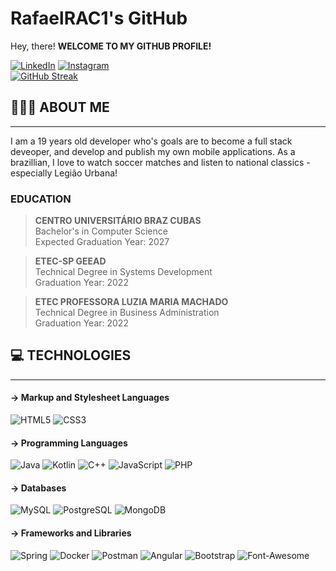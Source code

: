 # RafaelRAC1's GitHub
Hey, there!  **WELCOME TO MY GITHUB PROFILE!**  

[![LinkedIn](https://img.shields.io/badge/LinkedIn-000?style=for-the-badge&logo=linkedin&logoColor=0E76A8)](https://www.linkedin.com/in/rafael-corr%C3%AAa-a48a56185/) [![Instagram](https://img.shields.io/badge/Instagram-000?style=for-the-badge&logo=instagram)](https://instagram.com/rafael_correa04?igshid=ZDdkNTZiNTM=)  
[![GitHub Streak](https://streak-stats.demolab.com/?user=RafaelRac1&theme=bear&background=000&border=30A3DC&dates=FFF)](https://git.io/streak-stats)





## 🙋🏻‍♂️ ABOUT ME
---
I am a 19 years old developer who's goals are to become a full stack deveoper, and develop and publish my own mobile applications. As a brazillian, I love to watch soccer matches and listen to national classics - especially Legião Urbana!  
### EDUCATION 

>**CENTRO UNIVERSITÁRIO BRAZ CUBAS**  
Bachelor's in Computer Science  
Expected Graduation Year: 2027  

> **ETEC-SP GEEAD**  
Technical Degree in Systems Development  
Graduation Year: 2022  

>**ETEC PROFESSORA LUZIA MARIA MACHADO**  
Technical Degree in Business Administration  
Graduation Year: 2022  

## 💻 TECHNOLOGIES
---
#### → Markup and Stylesheet Languages  
![HTML5](https://img.shields.io/badge/HTML5-000?style=for-the-badge&logo=html5) ![CSS3](https://img.shields.io/badge/CSS3-000?style=for-the-badge&logo=css3&logoColor=264CE4)

#### → Programming Languages  
![Java](https://img.shields.io/badge/Java-000?style=for-the-badge&logo=java) ![Kotlin](https://img.shields.io/badge/Kotlin-0095D5?&style=for-the-badge&logo=kotlin&logoColor=white) ![C++](https://img.shields.io/badge/C%2B%2B-00599C?style=for-the-badge&logo=c%2B%2B&logoColor=white) ![JavaScript](	https://img.shields.io/badge/JavaScript-323330?style=for-the-badge&logo=javascript&logoColor=F7DF1E) ![PHP](https://img.shields.io/badge/PHP-777BB4?style=for-the-badge&logo=php&logoColor=white)

#### →  Databases
![MySQL](https://img.shields.io/badge/MySQL-005C84?style=for-the-badge&logo=mysql&logoColor=white) ![PostgreSQL](https://img.shields.io/badge/PostgreSQL-316192?style=for-the-badge&logo=postgresql&logoColor=white) ![MongoDB](https://img.shields.io/badge/MongoDB-4EA94B?style=for-the-badge&logo=mongodb&logoColor=white)

#### →  Frameworks and Libraries
![Spring](https://img.shields.io/badge/Spring-6DB33F?style=for-the-badge&logo=spring&logoColor=white) ![Docker](https://img.shields.io/badge/Docker-2CA5E0?style=for-the-badge&logo=docker&logoColor=white) ![Postman](https://img.shields.io/badge/Postman-FF6C37?style=for-the-badge&logo=Postman&logoColor=white) ![Angular](https://img.shields.io/badge/Angular-DD0031?style=for-the-badge&logo=angular&logoColor=white) ![Bootstrap](https://img.shields.io/badge/Bootstrap-563D7C?style=for-the-badge&logo=bootstrap&logoColor=white) ![Font-Awesome](https://img.shields.io/badge/Font_Awesome-339AF0?style=for-the-badge&logo=fontawesome&logoColor=white)





